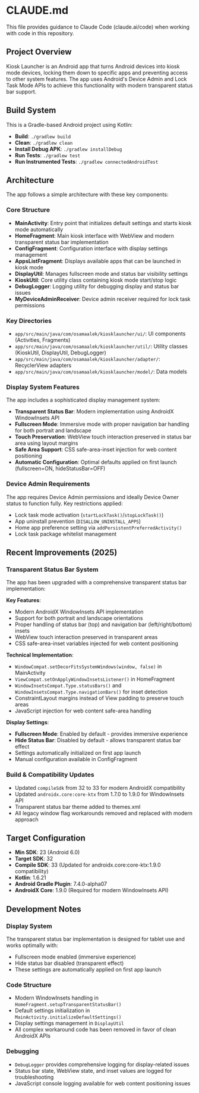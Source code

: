 # CLAUDE.md

This file provides guidance to Claude Code (claude.ai/code) when working with code in this repository.

## Project Overview

Kiosk Launcher is an Android app that turns Android devices into kiosk mode devices, locking them down to specific apps and preventing access to other system features. The app uses Android's Device Admin and Lock Task Mode APIs to achieve this functionality with modern transparent status bar support.

## Build System

This is a Gradle-based Android project using Kotlin:

- **Build**: `./gradlew build`
- **Clean**: `./gradlew clean`
- **Install Debug APK**: `./gradlew installDebug`
- **Run Tests**: `./gradlew test`
- **Run Instrumented Tests**: `./gradlew connectedAndroidTest`

## Architecture

The app follows a simple architecture with these key components:

### Core Structure
- **MainActivity**: Entry point that initializes default settings and starts kiosk mode automatically
- **HomeFragment**: Main kiosk interface with WebView and modern transparent status bar implementation
- **ConfigFragment**: Configuration interface with display settings management
- **AppsListFragment**: Displays available apps that can be launched in kiosk mode
- **DisplayUtil**: Manages fullscreen mode and status bar visibility settings
- **KioskUtil**: Core utility class containing kiosk mode start/stop logic
- **DebugLogger**: Logging utility for debugging display and status bar issues
- **MyDeviceAdminReceiver**: Device admin receiver required for lock task permissions

### Key Directories
- `app/src/main/java/com/osamaalek/kiosklauncher/ui/`: UI components (Activities, Fragments)
- `app/src/main/java/com/osamaalek/kiosklauncher/util/`: Utility classes (KioskUtil, DisplayUtil, DebugLogger)
- `app/src/main/java/com/osamaalek/kiosklauncher/adapter/`: RecyclerView adapters
- `app/src/main/java/com/osamaalek/kiosklauncher/model/`: Data models

### Display System Features
The app includes a sophisticated display management system:
- **Transparent Status Bar**: Modern implementation using AndroidX WindowInsets API
- **Fullscreen Mode**: Immersive mode with proper navigation bar handling for both portrait and landscape
- **Touch Preservation**: WebView touch interaction preserved in status bar area using layout margins
- **Safe Area Support**: CSS safe-area-inset injection for web content positioning
- **Automatic Configuration**: Optimal defaults applied on first launch (fullscreen=ON, hideStatusBar=OFF)

### Device Admin Requirements
The app requires Device Admin permissions and ideally Device Owner status to function fully. Key restrictions applied:
- Lock task mode activation (`startLockTask()`/`stopLockTask()`)
- App uninstall prevention (`DISALLOW_UNINSTALL_APPS`)
- Home app preference setting via `addPersistentPreferredActivity()`
- Lock task package whitelist management

## Recent Improvements (2025)

### Transparent Status Bar System
The app has been upgraded with a comprehensive transparent status bar implementation:

**Key Features**:
- Modern AndroidX WindowInsets API implementation
- Support for both portrait and landscape orientations
- Proper handling of status bar (top) and navigation bar (left/right/bottom) insets
- WebView touch interaction preserved in transparent areas
- CSS safe-area-inset variables injected for web content positioning

**Technical Implementation**:
- `WindowCompat.setDecorFitsSystemWindows(window, false)` in MainActivity
- `ViewCompat.setOnApplyWindowInsetsListener()` in HomeFragment
- `WindowInsetsCompat.Type.statusBars()` and `WindowInsetsCompat.Type.navigationBars()` for inset detection
- ConstraintLayout margins instead of View padding to preserve touch areas
- JavaScript injection for web content safe-area handling

**Display Settings**:
- **Fullscreen Mode**: Enabled by default - provides immersive experience
- **Hide Status Bar**: Disabled by default - allows transparent status bar effect
- Settings automatically initialized on first app launch
- Manual configuration available in ConfigFragment

### Build & Compatibility Updates
- Updated `compileSdk` from 32 to 33 for modern AndroidX compatibility
- Updated `androidx.core:core-ktx` from 1.7.0 to 1.9.0 for WindowInsets API
- Transparent status bar theme added to themes.xml
- All legacy window flag workarounds removed and replaced with modern approach

## Target Configuration
- **Min SDK**: 23 (Android 6.0)
- **Target SDK**: 32
- **Compile SDK**: 33 (Updated for androidx.core:core-ktx:1.9.0 compatibility)
- **Kotlin**: 1.6.21
- **Android Gradle Plugin**: 7.4.0-alpha07
- **AndroidX Core**: 1.9.0 (Required for modern WindowInsets API)

## Development Notes

### Display System
The transparent status bar implementation is designed for tablet use and works optimally with:
- Fullscreen mode enabled (immersive experience)
- Hide status bar disabled (transparent effect)
- These settings are automatically applied on first app launch

### Code Structure
- Modern WindowInsets handling in `HomeFragment.setupTransparentStatusBar()`
- Default settings initialization in `MainActivity.initializeDefaultSettings()`  
- Display settings management in `DisplayUtil`
- All complex workaround code has been removed in favor of clean AndroidX APIs

### Debugging
- `DebugLogger` provides comprehensive logging for display-related issues
- Status bar state, WebView state, and inset values are logged for troubleshooting
- JavaScript console logging available for web content positioning issues